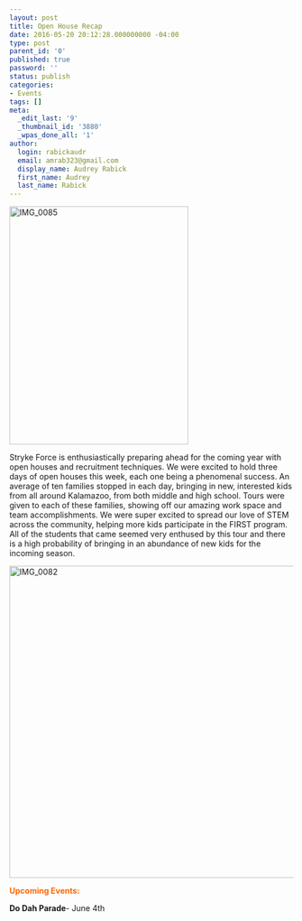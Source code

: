 ```yaml
---
layout: post
title: Open House Recap
date: 2016-05-20 20:12:28.000000000 -04:00
type: post
parent_id: '0'
published: true
password: ''
status: publish
categories:
- Events
tags: []
meta:
  _edit_last: '9'
  _thumbnail_id: '3880'
  _wpas_done_all: '1'
author:
  login: rabickaudr
  email: amrab323@gmail.com
  display_name: Audrey Rabick
  first_name: Audrey
  last_name: Rabick
---
```

<p><a href="http://strykeforce.org/wp-content/uploads/2016/05/IMG_0085-1.jpg"><img class="aligncenter wp-image-3879" src="{{ site.baseurl }}/assets/images/IMG_0085-1.jpg" alt="IMG_0085" width="317" height="422" /></a></p>
<p>Stryke Force is enthusiastically preparing ahead for the coming year with open houses and recruitment techniques. We were excited to hold three days of open houses this week, each one being a phenomenal success. An average of ten families stopped in each day, bringing in new, interested kids from all around Kalamazoo, from both middle and high school. Tours were given to each of these families, showing off our amazing work space and team accomplishments. We were super excited to spread our love of STEM across the community, helping more kids participate in the FIRST program. All of the students that came seemed very enthused by this tour and there is a high probability of bringing in an abundance of new kids for the incoming season.</p>
<p><a href="http://strykeforce.org/wp-content/uploads/2016/05/IMG_0082.jpg"><img class="aligncenter wp-image-3876" src="{{ site.baseurl }}/assets/images/IMG_0082.jpg" alt="IMG_0082" width="738" height="553" /></a></p>
<p><span style="color: #ff6600;"><strong>Upcoming Events:</strong></span></p>
<p><strong>Do Dah Parade</strong>- June 4th</p>
